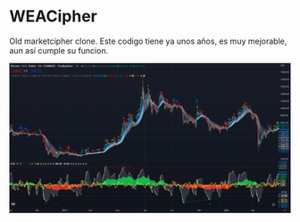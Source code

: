 # WEACipher
Old marketcipher clone.
Este codigo tiene ya unos años, es muy mejorable, aun así cumple su funcion.

![Alt text](weacipher.PNG "WEACipher preview")
